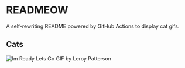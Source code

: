 # READMEOW

A self-rewriting README powered by GitHub Actions to display cat gifs.

## Cats

![Im Ready Lets Go GIF by Leroy Patterson](https://media0.giphy.com/media/CjmvTCZf2U3p09Cn0h/200.gif?cid=9acd02daujdeqhqhpjz5k2dyo4tbpoe5686o1e5wxssmdfl0&ep=v1_gifs_search&rid=200.gif&ct=g)
